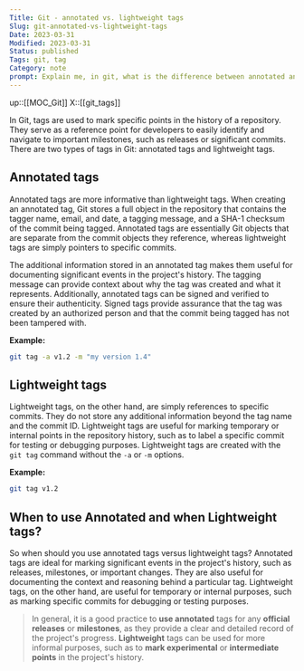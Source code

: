 ```yaml
---
Title: Git - annotated vs. lightweight tags
Slug: git-annotated-vs-lightweight-tags
Date: 2023-03-31
Modified: 2023-03-31
Status: published
Tags: git, tag
Category: note
prompt: Explain me, in git, what is the difference between annotated and lightweight tags. When to use each type? Give me long text.
---
```

up::[[MOC_Git]]
X::[[git_tags]]

In Git, tags are used to mark specific points in the history of a repository. They serve as a reference point for developers to easily identify and navigate to important milestones, such as releases or significant commits. There are two types of tags in Git: annotated tags and lightweight tags.

## Annotated tags
Annotated tags are more informative than lightweight tags. When creating an annotated tag, Git stores a full object in the repository that contains the tagger name, email, and date, a tagging message, and a SHA-1 checksum of the commit being tagged. Annotated tags are essentially Git objects that are separate from the commit objects they reference, whereas lightweight tags are simply pointers to specific commits.

The additional information stored in an annotated tag makes them useful for documenting significant events in the project's history. The tagging message can provide context about why the tag was created and what it represents. Additionally, annotated tags can be signed and verified to ensure their authenticity. Signed tags provide assurance that the tag was created by an authorized person and that the commit being tagged has not been tampered with.

**Example:**
```sh
git tag -a v1.2 -m "my version 1.4"
```

## Lightweight tags
Lightweight tags, on the other hand, are simply references to specific commits. They do not store any additional information beyond the tag name and the commit ID. Lightweight tags are useful for marking temporary or internal points in the repository history, such as to label a specific commit for testing or debugging purposes. Lightweight tags are created with the `git tag` command without the `-a` or `-m` options.

**Example:**
```sh
git tag v1.2
```

## When to use Annotated and when Lightweight tags?
So when should you use annotated tags versus lightweight tags? Annotated tags are ideal for marking significant events in the project's history, such as releases, milestones, or important changes. They are also useful for documenting the context and reasoning behind a particular tag. Lightweight tags, on the other hand, are useful for temporary or internal purposes, such as marking specific commits for debugging or testing purposes.

> In general, it is a good practice to **use annotated** tags for any **official releases** or **milestones**, as they provide a clear and detailed record of the project's progress. **Lightweight** tags can be used for more informal purposes, such as to **mark experimental** or **intermediate points** in the project's history.